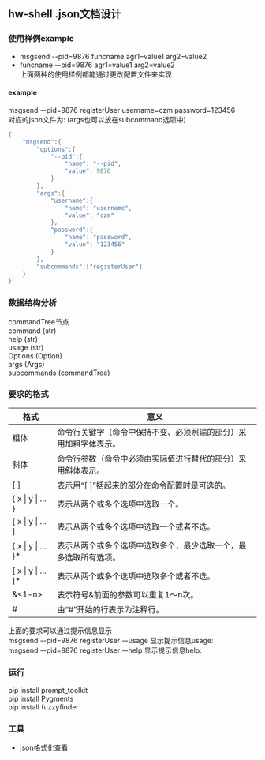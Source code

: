 ## hw-shell .json文档设计 
### 使用样例example 
* msgsend --pid=9876 funcname agr1=value1 arg2=value2 
* funcname --pid=9876 agr1=value1 arg2=value2  
上面两种的使用样例都能通过更改配置文件来实现 
#### example 
msgsend --pid=9876 registerUser username=czm password=123456  
对应的json文件为: (args也可以放在subcommand选项中)
```c
{
    "msgsend":{
        "options":{
            "--pid":{
                "name": "--pid",
                "value": 9876 
            }
        },
        "args":{
            "username":{
                "name": "username",
                "value": "czm"
            },
            "password":{
                "name": "password",
                "value": "123456"
            }
        },
        "subcommands":["registerUser"]
    }
}
```

### 数据结构分析 
commandTree节点  
command  (str)  
help     (str)  
usage    (str)  
Options  (Option)  
args     (Args)   
subcommands (commandTree)  

### 要求的格式 

格式                |     意义
----------          | ----------------------------
粗体	            |  命令行关键字（命令中保持不变、必须照输的部分）采用加粗字体表示。
斜体	            |  命令行参数（命令中必须由实际值进行替代的部分）采用斜体表示。
[ ]	                |  表示用“[ ]”括起来的部分在命令配置时是可选的。
{ x \| y \| ... }	    |  表示从两个或多个选项中选取一个。
[ x \| y \| ... ]	    |  表示从两个或多个选项中选取一个或者不选。
{ x \| y \| ... }*    |  表示从两个或多个选项中选取多个，最少选取一个，最多选取所有选项。
[ x \| y \| ... ]*    |  表示从两个或多个选项中选取多个或者不选。
&<1-n>	            |  表示符号&前面的参数可以重复1～n次。
\#                   |  由“#”开始的行表示为注释行。  
上面的要求可以通过提示信息显示   
msgsend --pid=9876 registerUser --usage 显示提示信息usage:   
msgsend --pid=9876 registerUser --help  显示提示信息help: 

### 运行 
pip install prompt_toolkit   
pip install Pygments   
pip install fuzzyfinder   


### 工具 
* [json格式化查看](https://www.json.cn/)